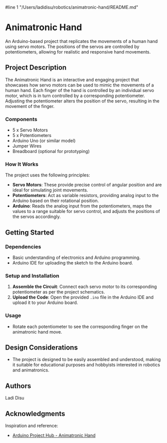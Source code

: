 #line 1 "/Users/ladidisu/robotics/animatronic-hand/README.md"
# Animatronic Hand

An Arduino-based project that replicates the movements of a human hand using servo motors. The positions of the servos are controlled by potentiometers, allowing for realistic and responsive hand movements.

## Project Description

The Animatronic Hand is an interactive and engaging project that showcases how servo motors can be used to mimic the movements of a human hand. Each finger of the hand is controlled by an individual servo motor, which is in turn controlled by a corresponding potentiometer. Adjusting the potentiometer alters the position of the servo, resulting in the movement of the finger.

### Components

- 5 x Servo Motors
- 5 x Potentiometers
- Arduino Uno (or similar model)
- Jumper Wires
- Breadboard (optional for prototyping)

### How It Works

The project uses the following principles:

- **Servo Motors**: These provide precise control of angular position and are ideal for simulating joint movements.
- **Potentiometers**: Act as variable resistors, providing analog input to the Arduino based on their rotational position.
- **Arduino**: Reads the analog input from the potentiometers, maps the values to a range suitable for servo control, and adjusts the positions of the servos accordingly.

## Getting Started

### Dependencies

- Basic understanding of electronics and Arduino programming.
- Arduino IDE for uploading the sketch to the Arduino board.

### Setup and Installation

1. **Assemble the Circuit**: Connect each servo motor to its corresponding potentiometer as per the project schematics.
2. **Upload the Code**: Open the provided `.ino` file in the Arduino IDE and upload it to your Arduino board.

### Usage

- Rotate each potentiometer to see the corresponding finger on the animatronic hand move.

## Design Considerations

- The project is designed to be easily assembled and understood, making it suitable for educational purposes and hobbyists interested in robotics and animatronics.

## Authors

Ladi Disu

## Acknowledgments

Inspiration and reference: 
- [Arduino Project Hub - Animatronic Hand](https://projecthub.arduino.cc/khushisahil36/animatronic-hand-0fbb50)
